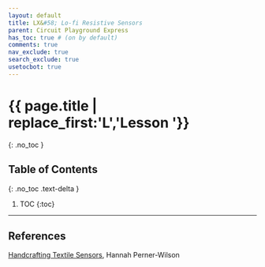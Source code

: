 ```yaml
---
layout: default
title: LX&#58; Lo-fi Resistive Sensors
parent: Circuit Playground Express
has_toc: true # (on by default)
comments: true
nav_exclude: true
search_exclude: true
usetocbot: true
---
```

# {{ page.title | replace_first:'L','Lesson '}}
{: .no_toc }

## Table of Contents
{: .no_toc .text-delta }

1. TOC
{:toc}
---

## References

[Handcrafting Textile Sensors](https://cdn-shop.adafruit.com/datasheets/HandcraftingSensors.pdf), Hannah Perner-Wilson